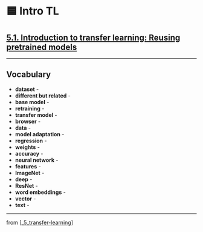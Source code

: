 # 🟦 Intro TL

## [**5.1.** Introduction to transfer learning: Reusing pretrained models](https://livebook.manning.com/book/deep-learning-with-javascript/chapter-5/)

---

## **Vocabulary**

- **dataset** -
- **different but related** -
- **base model** -
- **retraining** -
- **transfer model** -
- **browser** -
- **data** -
- **model adaptation** -
- **regression** -
- **weights** -
- **accuracy** -
- **neural network** -
- **features** -
- **ImageNet** -
- **deep** -
- **ResNet** -
- **word embeddings** -
- **vector** -
- **text** -

---
from [[_5_transfer-learning]]

[//begin]: # "Autogenerated link references for markdown compatibility"
[_5_transfer-learning]: ../_5_transfer-learning.md "🟦 TRANSFER LEARNING"
[//end]: # "Autogenerated link references"